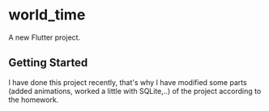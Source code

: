 # world_time

A new Flutter project.

## Getting Started

I have done this project recently, that's why I have modified some parts (added animations, worked a little with SQLite,..)  of the project according to the homework.

